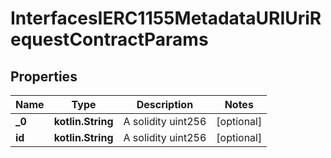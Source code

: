 
# InterfacesIERC1155MetadataURIUriRequestContractParams

## Properties
Name | Type | Description | Notes
------------ | ------------- | ------------- | -------------
**_0** | **kotlin.String** | A solidity uint256 |  [optional]
**id** | **kotlin.String** | A solidity uint256 |  [optional]



